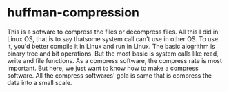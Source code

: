 huffman-compression
===================
This is a sofware to compress the files or decompress files.
All this I did in Linux OS, that is to say thatsome system call can't use in other OS. 
To use it, you'd better compile it in Linux and run in Linux.
The basic alogrithm is binary tree and bit operations. But the most basic is system calls like read, write
and file functions.
As a compress software, the compress rate is most important. But here, we just want to know how to make a 
compress software. All the compress softwares' gola is same that is compress the data into a small scale. 
